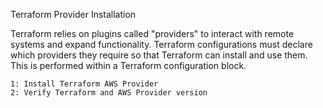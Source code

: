 Terraform Provider Installation

Terraform relies on plugins called "providers" to interact with remote systems and expand functionality. 
Terraform configurations must declare which providers they require so that Terraform can install and use them. 
This is performed within a Terraform configuration block.

    1: Install Terraform AWS Provider
    2: Verify Terraform and AWS Provider version
